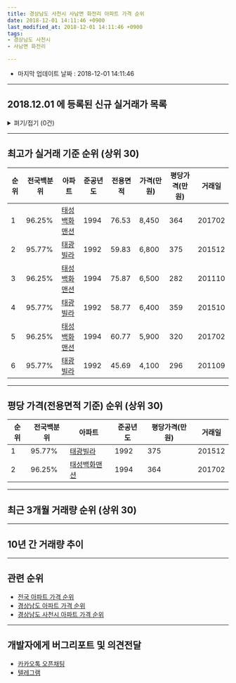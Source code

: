 ```yaml
---
title: 경상남도 사천시 사남면 화전리 아파트 가격 순위
date: 2018-12-01 14:11:46 +0900
last_modified_at: 2018-12-01 14:11:46 +0900
tags:
- 경상남도 사천시
- 사남면 화전리

---
```


* 마지막 업데이트 날짜 : 2018-12-01 14:11:46

---

## 2018.12.01 에 등록된 신규 실거래가 목록

<details>
<summary>펴기/접기 (0건)</summary>
<div markdown="1">

|아파트|전국백분위|준공년도|전용면적|가격(만원)|평당가격(만원)|거래일|
|---|---|---|---|---|---|---|
|없음|||||||


</div>
</details>

---

## 최고가 실거래 기준 순위 (상위 30)


|순위|전국백분위|아파트|준공년도|전용면적|가격(만원)|평당가격(만원)|거래일|
|---|---|---|---|---|---|---|---|
|1|96.25%|[태성백화맨션](https://search.naver.com/search.naver?query=%EA%B2%BD%EC%83%81%EB%82%A8%EB%8F%84+%EC%82%AC%EC%B2%9C%EC%8B%9C+%EC%82%AC%EB%82%A8%EB%A9%B4+%ED%99%94%EC%A0%84%EB%A6%AC+%ED%83%9C%EC%84%B1%EB%B0%B1%ED%99%94%EB%A7%A8%EC%85%98)|1994|76.53|8,450|364|201702|
|2|95.77%|[태광빌라](https://search.naver.com/search.naver?query=%EA%B2%BD%EC%83%81%EB%82%A8%EB%8F%84+%EC%82%AC%EC%B2%9C%EC%8B%9C+%EC%82%AC%EB%82%A8%EB%A9%B4+%ED%99%94%EC%A0%84%EB%A6%AC+%ED%83%9C%EA%B4%91%EB%B9%8C%EB%9D%BC)|1992|59.83|6,800|375|201512|
|3|96.25%|[태성백화맨션](https://search.naver.com/search.naver?query=%EA%B2%BD%EC%83%81%EB%82%A8%EB%8F%84+%EC%82%AC%EC%B2%9C%EC%8B%9C+%EC%82%AC%EB%82%A8%EB%A9%B4+%ED%99%94%EC%A0%84%EB%A6%AC+%ED%83%9C%EC%84%B1%EB%B0%B1%ED%99%94%EB%A7%A8%EC%85%98)|1994|75.87|6,500|282|201110|
|4|95.77%|[태광빌라](https://search.naver.com/search.naver?query=%EA%B2%BD%EC%83%81%EB%82%A8%EB%8F%84+%EC%82%AC%EC%B2%9C%EC%8B%9C+%EC%82%AC%EB%82%A8%EB%A9%B4+%ED%99%94%EC%A0%84%EB%A6%AC+%ED%83%9C%EA%B4%91%EB%B9%8C%EB%9D%BC)|1992|58.77|6,400|359|201510|
|5|96.25%|[태성백화맨션](https://search.naver.com/search.naver?query=%EA%B2%BD%EC%83%81%EB%82%A8%EB%8F%84+%EC%82%AC%EC%B2%9C%EC%8B%9C+%EC%82%AC%EB%82%A8%EB%A9%B4+%ED%99%94%EC%A0%84%EB%A6%AC+%ED%83%9C%EC%84%B1%EB%B0%B1%ED%99%94%EB%A7%A8%EC%85%98)|1994|60.77|5,900|320|201702|
|6|95.77%|[태광빌라](https://search.naver.com/search.naver?query=%EA%B2%BD%EC%83%81%EB%82%A8%EB%8F%84+%EC%82%AC%EC%B2%9C%EC%8B%9C+%EC%82%AC%EB%82%A8%EB%A9%B4+%ED%99%94%EC%A0%84%EB%A6%AC+%ED%83%9C%EA%B4%91%EB%B9%8C%EB%9D%BC)|1992|45.69|4,100|296|201109|


---

## 평당 가격(전용면적 기준) 순위 (상위 30)


|순위|전국백분위|아파트|준공년도|평당가격(만원)|거래일|
|---|---|---|---|---|---|
|1|95.77%|[태광빌라](https://search.naver.com/search.naver?query=%EA%B2%BD%EC%83%81%EB%82%A8%EB%8F%84+%EC%82%AC%EC%B2%9C%EC%8B%9C+%EC%82%AC%EB%82%A8%EB%A9%B4+%ED%99%94%EC%A0%84%EB%A6%AC+%ED%83%9C%EA%B4%91%EB%B9%8C%EB%9D%BC)|1992|375|201512|
|2|96.25%|[태성백화맨션](https://search.naver.com/search.naver?query=%EA%B2%BD%EC%83%81%EB%82%A8%EB%8F%84+%EC%82%AC%EC%B2%9C%EC%8B%9C+%EC%82%AC%EB%82%A8%EB%A9%B4+%ED%99%94%EC%A0%84%EB%A6%AC+%ED%83%9C%EC%84%B1%EB%B0%B1%ED%99%94%EB%A7%A8%EC%85%98)|1994|364|201702|


---

## 최근 3개월 거래량 순위 (상위 30)


<div style="width:100%;">
    <canvas id="deal_count_ranking" height="250"></canvas>
</div>


<script>
new Chart(document.getElementById("deal_count_ranking"), {
    type: 'horizontalBar',
    data: {
        labels: ['태성백화맨션'],
        datasets: [{
            label: '실거래 수',
            data: [1],
            borderColor: "rgba(255, 0, 128, 1)",
            backgroundColor: "rgba(255, 0, 128, 0.5)",
            fill: false,
        }]
    },
    options: {
        responsive: true,
        title: {
            display: true,
            text: '최근 3개월 거래량 순위'
        },
        tooltips: {
            mode: 'index',
            intersect: false,
            callbacks: {
                title: function(tooltipItems, data) {
                    return "실거래 수:";
                },
                label: function(tooltipItem, data) {
                    return data.labels[tooltipItem.index] + ": " + tooltipItem.xLabel;
                }
            }
        },
        hover: {
            mode: 'nearest',
            intersect: true
        },
        scales: {
            xAxes: [{
                display: true,
                scaleLabel: {
                    display: true,
                    labelString: '실거래 수'
                },
                ticks: {
                    suggestedMin: 0,
                }
            }],
            yAxes: [{
                display: true,
                ticks: {
                    autoSkip: false,
                    callback: function(value, index, values) {
                        if (value.length > 15)
                            return value.substr(0, 13) + "...";
                        else
                            return value;
                    }
                },
                scaleLabel: {
                    display: false,
                }
            }]
        }
    }
});

</script>


---

## 10년 간 거래량 추이


<div style="width:100%;">
    <canvas id="deal_progress" height="250"></canvas>
</div>

<script>
new Chart(document.getElementById("deal_progress"), {
    type: 'line',
    data: {
        labels: ['200812','200901','200902','200903','200904','200905','200906','200907','200908','200909','200910','200911','200912','201001','201002','201003','201004','201005','201006','201007','201008','201009','201010','201011','201012','201101','201102','201103','201104','201105','201106','201107','201108','201109','201110','201111','201112','201201','201202','201203','201204','201205','201206','201207','201208','201209','201210','201211','201212','201301','201302','201303','201304','201305','201306','201307','201308','201309','201310','201311','201312','201401','201402','201403','201404','201405','201406','201407','201408','201409','201410','201411','201412','201501','201502','201503','201504','201505','201506','201507','201508','201509','201510','201511','201512','201601','201602','201603','201604','201605','201606','201607','201608','201609','201610','201611','201612','201701','201702','201703','201704','201705','201706','201707','201708','201709','201710','201711','201712','201801','201802','201803','201804','201805','201806','201807','201808','201809','201810','201811','201812'],
        datasets: [{
            label: '실거래 수',
            pointRadius: 1,
            data: [0, 0, 0, 0, 0, 0, 0, 0, 0, 0, 1, 1, 0, 0, 1, 2, 0, 0, 0, 1, 2, 3, 0, 0, 1, 0, 0, 0, 0, 2, 1, 0, 1, 1, 1, 0, 1, 0, 0, 0, 0, 0, 0, 0, 0, 0, 0, 0, 1, 2, 0, 1, 0, 0, 0, 0, 0, 0, 0, 0, 2, 1, 1, 0, 0, 1, 0, 1, 0, 0, 0, 0, 0, 0, 0, 0, 0, 0, 0, 0, 1, 0, 3, 0, 1, 0, 1, 0, 0, 0, 1, 0, 0, 0, 0, 0, 0, 0, 2, 0, 2, 0, 0, 0, 0, 0, 0, 0, 0, 0, 0, 0, 0, 0, 0, 0, 0, 0, 1, 0, 0],
            borderColor: "rgba(255, 201, 14, 1)",
            backgroundColor: "rgba(255, 201, 14, 0.5)",
            fill: true,
        }]
    },
    options: {
        responsive: true,
        title: {
            display: true,
            text: '10년간 거래량 추이'
        },
        tooltips: {
            mode: 'index',
            intersect: false,
        },
        hover: {
            mode: 'nearest',
            intersect: true
        },
        scales: {
            xAxes: [{
                display: true,
                scaleLabel: {
                    display: true,
                    labelString: '년/월'
                }
            }],
            yAxes: [{
                display: true,
                ticks: {
                    suggestedMin: 0,
                },
                scaleLabel: {
                    display: true,
                    labelString: '실거래 수'
                }
            }]
        }
    }
});

</script>


---

## 관련 순위

- [전국 아파트 가격 순위](https://inasie.github.io/apt-ranking/전국)
- [경상남도 아파트 가격 순위](https://inasie.github.io/apt-ranking/경상남도)
- [경상남도 사천시 아파트 가격 순위](https://inasie.github.io/apt-ranking/경상남도-사천시)


---

## 개발자에게 버그리포트 및 의견전달

- [카카오톡 오픈채팅](https://open.kakao.com/o/gLJUAP4)
- [텔레그램](https://t.me/inasie)

